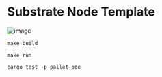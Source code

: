# Substrate Node Template

![image](https://github.com/RusherK/node-template/tree/master/lesson01/lesson01.png)


``
make build
``

``
make run
``

``
cargo test -p pallet-poe
``